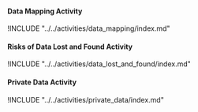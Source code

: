 
#### Data Mapping Activity

!INCLUDE "../../activities/data_mapping/index.md"

#### Risks of Data Lost and Found Activity

!INCLUDE "../../activities/data_lost_and_found/index.md"

#### Private Data Activity

!INCLUDE "../../activities/private_data/index.md"
